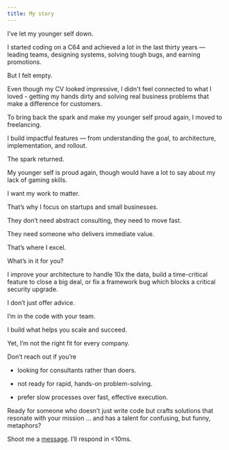 ```yaml
---
title: My story
---
```


I’ve let my younger self down. 

I started coding on a C64 and achieved a lot in the last thirty years — leading teams, designing systems, solving tough bugs, and earning promotions.

But I felt empty.

Even though my CV looked impressive, I didn't feel connected to what I loved - getting my hands dirty and solving real business problems that make a difference for customers.


To bring back the spark and make my younger self proud again, I moved to freelancing.

I build impactful features — from understanding the goal, to architecture, implementation, and rollout.

The spark returned.

My younger self is proud again, though would have a lot to say about my lack of gaming skills.


I want my work to matter.

That’s why I focus on startups and small businesses.

They don’t need abstract consulting, they need to move fast.

They need someone who delivers immediate value.

That’s where I excel.


What’s in it for you?

I improve your architecture to handle 10x the data, build a time-critical feature to close a big deal, or fix a framework bug which blocks a critical security upgrade.

I don’t just offer advice.

I’m in the code with your team.

I build what helps you scale and succeed.


Yet, I’m not the right fit for every company.

Don’t reach out if you’re

- looking for consultants rather than doers.

- not ready for rapid, hands-on problem-solving.

- prefer slow processes over fast, effective execution.


Ready for someone who doesn’t just write code but crafts solutions that resonate with your mission ... and has a talent for confusing, but funny, metaphors?

Shoot me a [message](mailto:mail@mlesniak.com). I’ll respond in <10ms.



